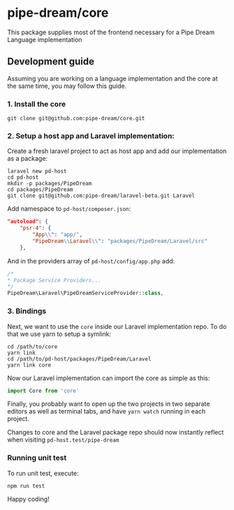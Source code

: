 # pipe-dream/core
This package supplies most of the frontend necessary for a Pipe Dream Language implementation

## Development guide
Assuming you are working on a language implementation and the core at the same time, you may follow this guide.

### 1. Install the core
```
git clone git@github.com:pipe-dream/core.git
```

### 2. Setup a host app and Laravel implementation:
Create a fresh laravel project to act as host app and add our implementation as a package:
```
laravel new pd-host
cd pd-host
mkdir -p packages/PipeDream
cd packages/PipeDream
git clone git@github.com:pipe-dream/laravel-beta.git Laravel
```
Add namespace to `pd-host/composer.json`:
```json
"autoload": {
    "psr-4": {
        "App\\": "app/",
        "PipeDream\\Laravel\\": "packages/PipeDream/Laravel/src"
    },
```
And in the providers array of `pd-host/config/app.php` add:
```php
/*
* Package Service Providers...
*/
PipeDream\Laravel\PipeDreamServiceProvider::class,
```

### 3. Bindings
Next, we want to use the `core` inside our Laravel implementation repo. To do that we use yarn to setup a symlink:
```
cd /path/to/core
yarn link
cd /path/to/pd-host/packages/PipeDream/Laravel
yarn link core
```

Now our Laravel implementation can import the core as simple as this:
```js
import Core from 'core'
```

Finally, you probably want to open up the two projects in two separate editors as well as terminal tabs, and have `yarn watch` running in each project.

Changes to core and the Laravel package repo should now instantly reflect when visiting `pd-host.test/pipe-dream`

### Running unit test

To run unit test, execute:
```
npm run test
```

Happy coding!
